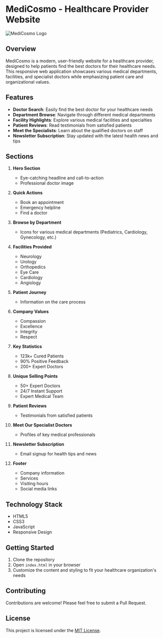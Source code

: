 
# MediCosmo - Healthcare Provider Website

![MediCosmo Logo](link_to_logo.png)

## Overview

MediCosmo is a modern, user-friendly website for a healthcare provider, designed to help patients find the best doctors for their healthcare needs. This responsive web application showcases various medical departments, facilities, and specialist doctors while emphasizing patient care and organizational values.

## Features

- **Doctor Search**: Easily find the best doctor for your healthcare needs
- **Department Browse**: Navigate through different medical departments
- **Facility Highlights**: Explore various medical facilities and specialties
- **Patient Reviews**: Read testimonials from satisfied patients
- **Meet the Specialists**: Learn about the qualified doctors on staff
- **Newsletter Subscription**: Stay updated with the latest health news and tips

## Sections

1. **Hero Section**
   - Eye-catching headline and call-to-action
   - Professional doctor image

2. **Quick Actions**
   - Book an appointment
   - Emergency helpline
   - Find a doctor

3. **Browse by Department**
   - Icons for various medical departments (Pediatrics, Cardiology, Gynecology, etc.)

4. **Facilities Provided**
   - Neurology
   - Urology
   - Orthopedics
   - Eye Care
   - Cardiology
   - Angiology

5. **Patient Journey**
   - Information on the care process

6. **Company Values**
   - Compassion
   - Excellence
   - Integrity
   - Respect

7. **Key Statistics**
   - 123k+ Cured Patients
   - 90% Positive Feedback
   - 200+ Expert Doctors

8. **Unique Selling Points**
   - 50+ Expert Doctors
   - 24/7 Instant Support
   - Expert Medical Team

9. **Patient Reviews**
   - Testimonials from satisfied patients

10. **Meet Our Specialist Doctors**
    - Profiles of key medical professionals

11. **Newsletter Subscription**
    - Email signup for health tips and news

12. **Footer**
    - Company information
    - Services
    - Visiting hours
    - Social media links

## Technology Stack

- HTML5
- CSS3
- JavaScript
- Responsive Design

## Getting Started

1. Clone the repository
2. Open `index.html` in your browser
3. Customize the content and styling to fit your healthcare organization's needs

## Contributing

Contributions are welcome! Please feel free to submit a Pull Request.

## License

This project is licensed under the [MIT License](LICENSE).
